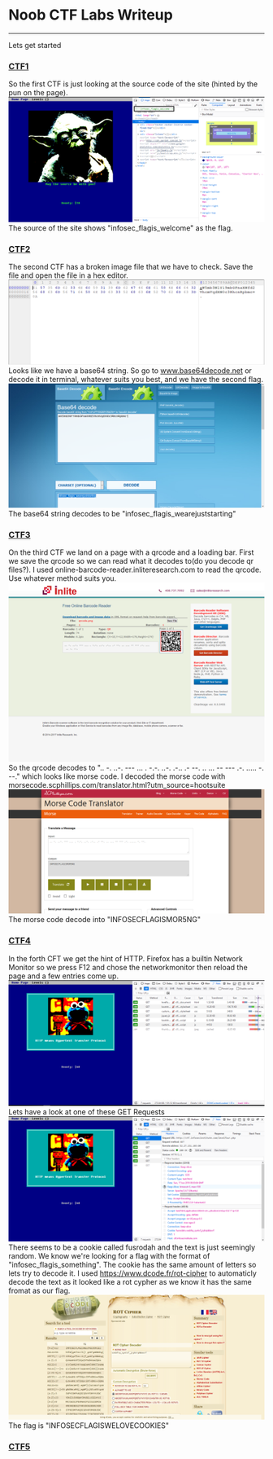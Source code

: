 # Noob CTF Labs Writeup 
 ---
 Lets get started
 ### [CTF1](http://ctf.infosecinstitute.com/levelone.php)
 So the first CTF is just looking at the source code of the site (hinted by the pun on the page). 
 ![CTF 1 Screenshot](CTF1.png)
 The source of the site shows "infosec_flagis_welcome" as the flag.
 
  ### [CTF2](http://ctf.infosecinstitute.com/leveltwo.php)
  The second CTF has a broken image file that we have to check. Save the file and open the file in a hex editor. 
   ![CTF 2.1 Screenshot](CTF2.1.png)
   Looks like we have a base64 string. So go to www.base64decode.net or decode it in terminal, whatever suits you best, and we have the second flag.
   ![CTF 2.2 Screenshot](CTF2.2.png)
   The base64 string decodes to be "infosec_flagis_wearejuststarting"
                                                                          
 ### [CTF3](http://ctf.infosecinstitute.com/levelthree.php)
 On the third CTF we land on a page with a qrcode and a loading bar. First we save the qrcode so we can read what it decodes to(do you decode qr files?). I used online-barcode-reader.inliteresearch.com to read the qrcode. Use whatever method suits you.
 ![CTF 3.1 Screenshot](CTF3.1.png)
 So the qrcode decodes to ".. -. ..-. --- ... . -.-. ..-. .-.. .- --. .. ... -- --- .-. ..... -. --." which looks like morse code. I decoded the morse code with morsecode.scphillips.com/translator.html?utm_source=hootsuite 
 ![CTF 3.1 Screenshot](CTF3.2.png)
 The morse code decode into "INFOSECFLAGISMOR5NG"
  
 ### [CTF4](http://ctf.infosecinstitute.com/levelfour.php)
 In the forth CFT we get the hint of HTTP. Firefox has a builtin Network Monitor so we press F12 and chose the networkmonitor then reload the page and a few entries come up.
 ![CTF 4.1 Screenshot](CTF4.1.png)
 Lets have a look at one of these GET Requests 
 ![CTF 4.2 Screenshot](CTF4.2.png)
 There seems to be a cookie called fusrodah and the text is just seemingly random. 
 We know we're looking for a flag with the format of "infosec_flagis_something". The cookie has the same amount of letters so lets try to decode it. I used https://www.dcode.fr/rot-cipher to automaticly decode the text as it looked like a rot cypher as we know it has the same fromat as our flag.
 ![CTF 4.2 Screenshot](CTF4.3.png)
 The flag is "INFOSECFLAGISWELOVECOOKIES"
 
 ### [CTF5](http://ctf.infosecinstitute.com/levelfive.php)